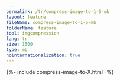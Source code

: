 ```yaml
---
permalink: /tr/compress-image-to-1-5-mb
layout: feature
fileName: compress-image-to-1-5-mb
folderName: feature
tool: imgcompression
lang: tr
size: 1500
type: mb
nointernationalization: true
---
```

{%- include compress-image-to-X.html -%}       
